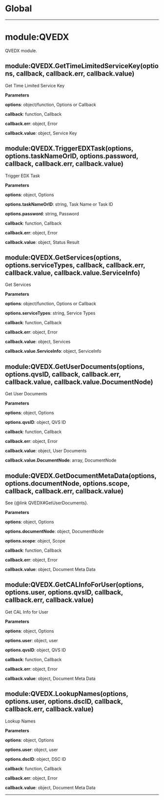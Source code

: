 Global
===





---

module:QVEDX
===
QVEDX module.

module:QVEDX.GetTimeLimitedServiceKey(options, callback, callback.err, callback.value) 
-----------------------------
Get Time Limited Service Key

**Parameters**

**options**: object&#x2F;function, Options or Callback

**callback**: function, Callback

**callback.err**: object, Error

**callback.value**: object, Service Key

module:QVEDX.TriggerEDXTask(options, options.taskNameOrID, options.password, callback, callback.err, callback.value) 
-----------------------------
Trigger EDX Task

**Parameters**

**options**: object, Options

**options.taskNameOrID**: string, Task Name or Task ID

**options.password**: string, Password

**callback**: function, Callback

**callback.err**: object, Error

**callback.value**: object, Status Result

module:QVEDX.GetServices(options, options.serviceTypes, callback, callback.err, callback.value, callback.value.ServiceInfo) 
-----------------------------
Get Services

**Parameters**

**options**: object&#x2F;function, Options or Callback

**options.serviceTypes**: string, Service Types

**callback**: function, Callback

**callback.err**: object, Error

**callback.value**: object, Services

**callback.value.ServiceInfo**: object, ServiceInfo

module:QVEDX.GetUserDocuments(options, options.qvsID, callback, callback.err, callback.value, callback.value.DocumentNode) 
-----------------------------
Get User Documents

**Parameters**

**options**: object, Options

**options.qvsID**: object, QVS ID

**callback**: function, Callback

**callback.err**: object, Error

**callback.value**: object, User Documents

**callback.value.DocumentNode**: array, DocumentNode

module:QVEDX.GetDocumentMetaData(options, options.documentNode, options.scope, callback, callback.err, callback.value) 
-----------------------------
See {@link QVEDX#GetUserDocuments}.

**Parameters**

**options**: object, Options

**options.documentNode**: object, DocumentNode

**options.scope**: object, Scope

**callback**: function, Callback

**callback.err**: object, Error

**callback.value**: object, Document Meta Data

module:QVEDX.GetCALInfoForUser(options, options.user, options.qvsID, callback, callback.err, callback.value) 
-----------------------------
Get CAL Info for User

**Parameters**

**options**: object, Options

**options.user**: object, user

**options.qvsID**: object, QVS ID

**callback**: function, Callback

**callback.err**: object, Error

**callback.value**: object, Document Meta Data

module:QVEDX.LookupNames(options, options.user, options.dscID, callback, callback.err, callback.value) 
-----------------------------
Lookup Names

**Parameters**

**options**: object, Options

**options.user**: object, user

**options.dscID**: object, DSC ID

**callback**: function, Callback

**callback.err**: object, Error

**callback.value**: object, Document Meta Data



---








